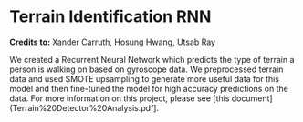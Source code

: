 # Terrain Identification RNN
**Credits to:** Xander Carruth, Hosung Hwang, Utsab Ray

We created a Recurrent Neural Network which predicts the type of terrain a person is walking on based on gyroscope data. We preprocessed terrain data and used SMOTE upsampling to generate more useful data for this model and then fine-tuned the model for high accuracy predictions on the data. For more information on this project, please see [this document](Terrain%20Detector%20Analysis.pdf].

